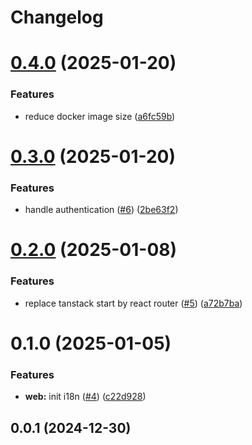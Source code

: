# Changelog

# [0.4.0](https://github.com/pchmn/rr7-supabase-starter/compare/0.3.0...0.4.0) (2025-01-20)


### Features

* reduce docker image size ([a6fc59b](https://github.com/pchmn/rr7-supabase-starter/commit/a6fc59b0405adf7e3be4eca600c52ef0627e1c3e))

# [0.3.0](https://github.com/pchmn/rr7-supabase-starter/compare/0.2.0...0.3.0) (2025-01-20)


### Features

* handle authentication ([#6](https://github.com/pchmn/rr7-supabase-starter/issues/6)) ([2be63f2](https://github.com/pchmn/rr7-supabase-starter/commit/2be63f267110ae8282efe5e638f7b4f4f7ea5c20))

# [0.2.0](https://github.com/pchmn/rr7-supabase-starter/compare/0.1.0...0.2.0) (2025-01-08)


### Features

* replace tanstack start by react router ([#5](https://github.com/pchmn/rr7-supabase-starter/issues/5)) ([a72b7ba](https://github.com/pchmn/rr7-supabase-starter/commit/a72b7ba9bbe87dde1c70418fc0bf9ee1d6a2b6fd))

# 0.1.0 (2025-01-05)


### Features

* **web:** init i18n ([#4](https://github.com/pchmn/rr7-supabase-starter/issues/4)) ([c22d928](https://github.com/pchmn/rr7-supabase-starter/commit/c22d928fee01335d85cda0b7ff08214d8937021c))

## 0.0.1 (2024-12-30)
